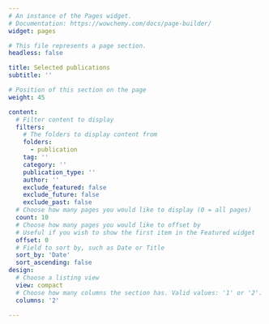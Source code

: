 ```yaml
---
# An instance of the Pages widget.
# Documentation: https://wowchemy.com/docs/page-builder/
widget: pages

# This file represents a page section.
headless: false

title: Selected publications
subtitle: ''

# Position of this section on the page
weight: 45

content:
  # Filter content to display
  filters:
    # The folders to display content from
    folders:
      - publication
    tag: ''
    category: ''
    publication_type: ''
    author: ''
    exclude_featured: false
    exclude_future: false
    exclude_past: false
  # Choose how many pages you would like to display (0 = all pages)
  count: 10
  # Choose how many pages you would like to offset by
  # Useful if you wish to show the first item in the Featured widget
  offset: 0
  # Field to sort by, such as Date or Title
  sort_by: 'Date'
  sort_ascending: false
design:
  # Choose a listing view
  view: compact
  # Choose how many columns the section has. Valid values: '1' or '2'.
  columns: '2'

---
```

